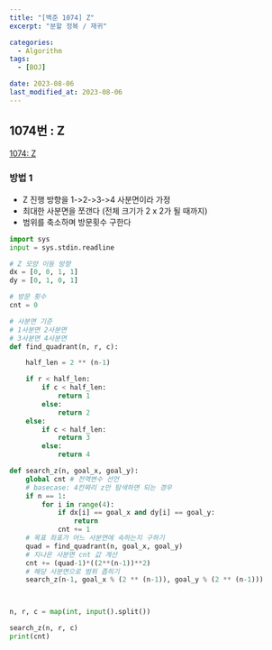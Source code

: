 ```yaml
---
title: "[백준 1074] Z"
excerpt: "분할 정복 / 재귀"

categories:
  - Algorithm
tags:
  - [BOJ]

date: 2023-08-06
last_modified_at: 2023-08-06
---
```


## 1074번 : Z

[1074: Z](https://www.acmicpc.net/problem/1074)

### 방법 1

- Z 진행 방향을 1->2->3->4 사분면이라 가정
- 최대한 사분면을 쪼갠다 (전체 크기가 2 x 2가 될 때까지)
- 범위를 축소하며 방문횟수 구한다

```python
import sys
input = sys.stdin.readline

# Z 모양 이동 방향
dx = [0, 0, 1, 1]
dy = [0, 1, 0, 1]

# 방문 횟수
cnt = 0

# 사분면 기준
# 1사분면 2사분면
# 3사분면 4사분면
def find_quadrant(n, r, c):

    half_len = 2 ** (n-1)

    if r < half_len:
        if c < half_len:
            return 1
        else:
            return 2
    else:
        if c < half_len:
            return 3
        else:
            return 4

def search_z(n, goal_x, goal_y):
    global cnt # 전역변수 선언
    # basecase: 4칸짜리 z만 탐색하면 되는 경우
    if n == 1:
        for i in range(4):
            if dx[i] == goal_x and dy[i] == goal_y:
                return
            cnt += 1
    # 목표 좌표가 어느 사분면에 속하는지 구하기
    quad = find_quadrant(n, goal_x, goal_y)
    # 지나온 사분면 cnt 값 계산
    cnt += (quad-1)*((2**(n-1))**2)
    # 해당 사분면으로 범위 좁히기
    search_z(n-1, goal_x % (2 ** (n-1)), goal_y % (2 ** (n-1)))



n, r, c = map(int, input().split())

search_z(n, r, c)
print(cnt)
```
